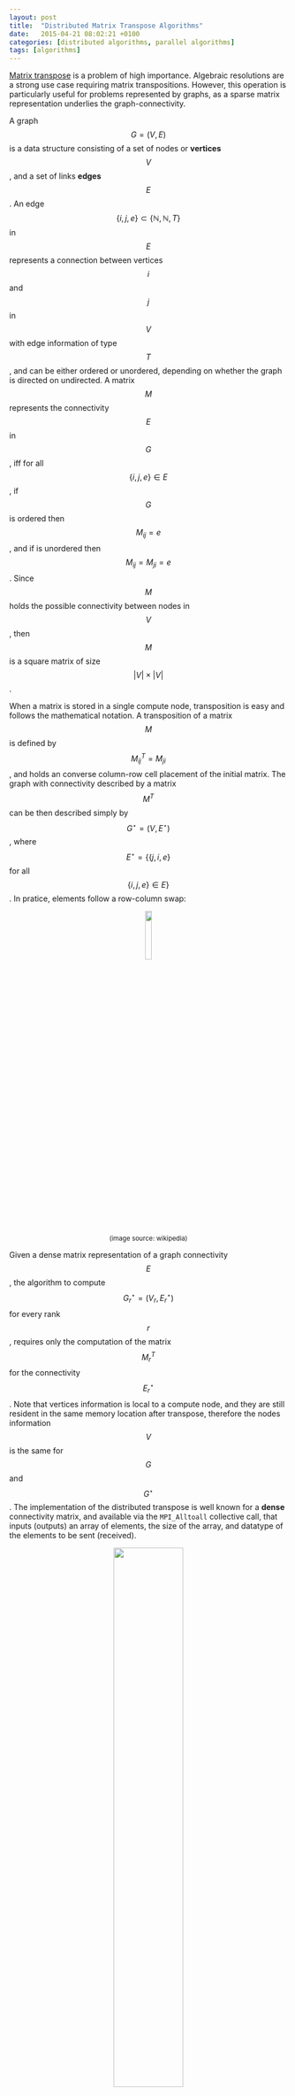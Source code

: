 ```yaml
---
layout: post
title:  "Distributed Matrix Transpose Algorithms"
date:   2015-04-21 08:02:21 +0100
categories: [distributed algorithms, parallel algorithms]
tags: [algorithms]
---
```


[Matrix transpose][wiki-transpose] is a problem of high importance. Algebraic resolutions are a strong use case requiring matrix transpositions. However, this operation is particularly useful for problems represented by graphs, as a sparse matrix representation underlies the graph-connectivity. 

[wiki-transpose]: https://en.wikipedia.org/wiki/Transpose

A graph $$G = (V, E)$$ is a data structure consisting of a set of nodes or **vertices** $$V$$, and a set of links **edges** $$E$$. An edge $$\{i,j,e\} \subset \{\mathbb{N}, \mathbb{N}, T\}$$ in $$E$$ represents a connection between vertices $$i$$ and $$j$$ in $$V$$ with edge information of type $$T$$, and can be either ordered or unordered, depending on whether the graph is directed on undirected.
A matrix $$M$$ represents the connectivity $$E$$ in $$G$$, iff for all $$\{i,j,e\} \in E$$, if $$G$$ is ordered then $$M_{ij}=e$$, and if is unordered then $$M_{ij} = M_{ji} = e$$. Since $$M$$ holds the possible connectivity between nodes in $$V$$, then $$M$$ is a square matrix of size $$|V| \times |V|$$.

When a matrix is stored in a single compute node, transposition is easy and follows the mathematical notation. A transposition of a matrix $$M$$ is defined by $$M^T_{ij} = M_{ji}$$, and holds an converse column-row cell placement of the initial matrix. The graph with connectivity described by a matrix $$M^T$$ can be then described simply by $$G^{\star} = (V, E^{\star})$$, where $$E^{\star} = \big\{ \{j,i,e\}$$ for all $$\{i,j,e\} \in E \big\}$$. In pratice, elements follow a row-column swap:

<p align="center"><img width="15%" height="15%" src="https://upload.wikimedia.org/wikipedia/commons/e/e4/Matrix_transpose.gif"><br/><small><span class="text-secondary">(image source: wikipedia)</span></small></p>

Given a dense matrix representation of a graph connectivity $$E$$, the algorithm to compute $$G^{\star}_{r} = (V_{r}, E^{\star}_{r})$$ for every rank $$r$$, requires only the computation of the matrix $$M^{T}_{r}$$ for the connectivity $$E^{\star}_{r}$$. Note that vertices information is local to a compute node, and they are still resident in the same memory location after transpose,
 therefore the nodes information $$V$$ is the same for $$G$$ and $$G^{\star}$$. The implementation of the distributed transpose is well known for a **dense** connectivity matrix, and available via the `MPI_Alltoall` collective call, that inputs (outputs) an array of elements, the size of the array, and datatype of the elements to be sent (received).

<p align="center"><img width="50%" height="50%" src="/assets/2015-Matrix-Transpose/all_to_all.jpg"><br/><small><span class="text-secondary">(image copyright: MPI Tutorial Shao-Ching Huang IDRE High Performance Computing Workshop 2013-02-13)</span></small></p>

For sparse matrices, the problem is not so trivial. A distributed memory data layout assumes that the vertices $$V$$ are distributed across $$R$$ compute nodes (**ranks**) and only rows local to each memory region are directly accessible to a rank. We will refer to $$G_{r} = (V_{r}, E_{r})$$ as the subset of $$G$$ that is stored in rank $$r$$, with vertices $$V_{r}$$ and edges $$E_{r}$$. Each rank holds a disjoint subset of rows of the initial graph $$G$$, such that cover ( $$\bigcup\limits_{r} G_{r} = G$$) and distinct ($$G_{r} \bigcap G_{s} = \emptyset, \forall r \neq s$$) properties hold. Ranks only hold information about outgoing connectivity (or from edges in this rank to other vertices), i.e. $$E_{r} = \Big\{ \{i,j,e\} \in E $$ such that $$i \in V_r \Big\}$$. Thus, the same cover and disjoint properties also hold for edges.

A common format utilised on the distributed storage of sparse matrix is the Compressed Sparse Row (CSR) format, where each submatrix stored on a compute node is a serialization of three arrays, representing the number of populated columns per rows, the id of each column populated, and their respective values. In the following picture we illustrate a sample graph with edges 0-5 and vertices A-P, its representative sparse matrix, and the CSR data structure on 3 ranks:

<p align="center"><img width="60%" height="60%" src="/assets/2015-Matrix-Transpose/crs_format.png"></p>

<h5>
How to transpose it?
</h5>
A small trick is to show that a sparse matrix transposition is nothing more than a composition of two operations: a local matrix transpose and a view swap. The four data layouts can be illustrated as:

<p align="center"><img width="70%" height="70%" src="/assets/2015-Matrix-Transpose/layouts.png"></p>

We start the formulation of our problem resolution with the mathematical formalism underlying the distributed matrix transpose operations. A **horizontal concatenation** of two matrices $M_{n \times m}$ and $N_{n \times m'}$ is represented by $M \| N$ and defined as the operation to join two sub-matrices horizontally into a matrix of dimensionality ${n \times (m+m')}$, such that: 

$$
(M \| N)_{i j} =\left\{
  \begin{array}{@{}ll@{}}
    M_{i \text{ } j} & \text{, if } j \leq m\\
    N_{i \text{ } j-m} & \text{, otherwise}
  \end{array}\right.
$$

Analogously, **a vertical concatenation** $M_{n \times m} // N_{n' \times m}$ joins vertically two sub-matrices into a matrix of dimensionality ${(n+n') \times m}$, such that: 

$$
(M // N)_{i j} =\left\{
  \begin{array}{@{}ll@{}}
    M_{i \text{ } j} & \text{, if } i \leq n\\
    N_{i-n \text{ } j} & \text{, otherwise}
  \end{array}\right.
$$

We refer to a **view** as the perspective of data storage: a row view describes the matrix as the vertical concatenation of the subsets of rows stored on each rank. The column view represents the horizontal concatenation of subsets of columns on each rank. It follows that $(M \| N)^T = (N^T // M^T)$ and $(M // N)^T = (N^T \| M^T)$, as both concatenations provide the same dataset described by two alternative views, and the transpose of a concatenated dataset yields the orthogonally-concatenated dataset. 

The **local transpose** of a matrix $M$ represented by the concatenation of $R$ submatrices in either view, is defined by the concatenation of the transpose of the individual matrices in the orthogonal view:

$$
LocalTranspose(M)_{i j} =\left\{
  \begin{array}{@{}ll@{}}
    \big( M^T_1 \| M^T_2 \| ... \| M^T_R \big)_{j i}& \text{, if $M$ is in row view }\\
    \big( M^T_1 // M^T_2 // ... // M^T_R \big)_{j i}& \text{, otherwise}
  \end{array}\right.
$$

It is relevant to emphasize that the operation yields a transposed version of the original rank matrices that formed the initial dataset, thus no communication between ranks is necessary as the data $M_r$ of every rank is locally transposed into $M^T_r$. Moreover, it is an involutory function as $(LocalTranspose \cdot LocalTranspose) (M) = M$. 

The **view swap** of a distributed matrix that alternates between a data representation on a view and its orthogonal (from row- to column-accessible and vice-versa), while maintaining the same matrix contents is defined by:

$$
ViewSwap(M)_{i j} =\left\{
  \begin{array}{@{}ll@{}}
    \big( M_1 \| M_2 \| ... \| M_R \big)_{i j}& \text{, if $M$ is in row view}\\
    \big( M_1 //  M_2 //  ... //  M_R \big)_{i j}& \text{, otherwise}
  \end{array}\right.
$$


At the level of a rank, the matrix data layout after a view swap is unknown until the swap is performed, as ranks do not hold information about the matrix structure across other ranks. Therefore, a communication step is required to be executed beforehand, in order to gather the number of rows held by individual ranks, and compute the row intervals on every other rank $r$ as 
$$
\big[ \sum^{r-1}_{r=1} |V_r|, \text{ } \sum^{r}_{r=1} |V_r| \big)
$$.

This information is required for the correct matching of column/row id to target rank, used in the sparse transposition steps that follow. The view swap algorithm follows then in two communication steps. The first step performs a dense matrix transpose to send/receive the number of elements to/from other ranks. The second step performs a selective scatter-gather (`MPI_Alltoallv`) that delievers the elements to the final rank.

<p align="center"><img width="80%" height="80%" src="/assets/2015-Matrix-Transpose/matrix-transposition-crs.png"></p>

A memory realignment based on colum id and row id leads to the final distributed matrix dataset. To finalize, the view swap method is also an involutory function, as each view swap performs two involutory transpose operations, and two consecutive view swaps yield the initial dataset.

The **distributed sparse transpose** is defined by a composition of the local transpose and view swap methods. We have shown that both the local transpose and the view swap are XCSR compatible.  We will show the distributed sparse transpose is also mathematically sound. Take a matrix $M$ in row view, represented by the vertical concatenation of partial matrices $M_1 // M_2 // ... // M_R$.  A local transpose of $M$ leads to $$M^T_{i j} = ( M^T_1 \| M^T_2 \| ... \| M^T_R)_{ji}$$.
Applying a view swap, we have $$M^T_{i j} = ( M^T_1 // M^T_2 // ... // N^T_R)_{ji}$$, which is the definition of the distributed transpose of $M$ in the original view. In brief, it follows that $$Transpose (M) = (LocalTranspose \cdot ViewSwap) (M)$$. The verification of the commuted involutory functions with $$Transpose (M) = (ViewSwap \cdot LocalTranspose) (M)$$ also holds: a view swap over the original dataset leads to $$M_{i j} = ( M_1 // M_2 // ... // M_R)_{i j}$$. The composition of a local transpose yields the final result $$M^T_{i j} = ( M^T_1 // M^T_2 // ... // N^T_R)_{ji}$$. As $Transpose$ is a composition of two involutory functions, and because both functions commute i.e. $$(ViewSwap \cdot LocalTranspose) = (LocalTranspose \cdot ViewSwap)$$, then $Transpose$ is by definition involutory ([Elements of operator theory, Kubrusly and Carlos S, Springer 2011][kubrusly2011elements])

[kubrusly2011elements]: https://link.springer.com/content/pdf/10.1007/978-0-8176-4998-2.pdf

To finalize, the full transpose algorithm performs only three collective communication calls, requiring an `MPI_Allgather` to compute the row offsets of ranks, and one `MPI_Alltoall` and `MPI_Alltoallv` for the metadata and cell values transpositions in the view swaep. Moreover, the involutory property of our transpose method is a property of high importance, as it guarantees that distributed transposition can be validly executed any number of times, while respecting the data integrity of a CSR-based graph problem representation. 

<h5> Higher Cardinality Matrices </h5>

Single edges between pairs of nodes is a property that is often unavailable in real life situations. Take as an example the matrix representing information about common interests between pairs of users in a social network connectivity: some pairs of users may be connected by hundreds of common interests, while others may be connected by barely any interests in common; or 
an URLs cross-referral map, where one may be required to store not only the number of hyperlinks between pages, but also additional information about every link. For such scenarios, both a definition of a standard data format and the definition of the transpose operation or converse data matrix view have not yet been explored. 

How to solve it? We start by the definition of a data format that can allocate high cardinality elements per graph node. We will it the extended CSR, or XCSR for shortness. The layout is as follows:

<p align="center"><img width="60%" height="60%" src="/assets/2015-Matrix-Transpose/xcrs_format.png"></p>

The resolution of the transpose problem for the XCRS format follows by two steps:
1. adapt the local transpose method to work with lists instead of values (trivial);
2. adapt the view swap method to account for the new data structure;
   - hint: you need an extra `MPI_Alltoall` and `MPI_Alltoallv` to send the matrix structure with counts per cell, before sending the cell values;

<div class="alert alert-warning" role="alert">
I will post the solution as soon as the related article is published, but if you are interested on details and the `C++` code implementation, email me and I'll be glad to help.
</div>
